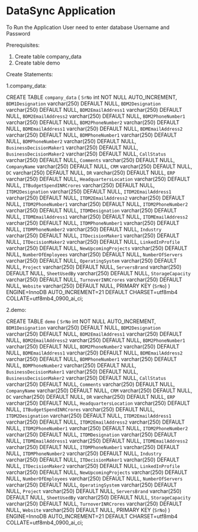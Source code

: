 # DataSync Application

To Run the Application User need to enter database Username and Password

Prerequisites:

1. Create table company_data
2. Create table demo
 
Create Statements:

1.company_data:

CREATE TABLE `company_data` (
  `SrNo` int NOT NULL AUTO_INCREMENT,
  `BDM1Designation` varchar(250) DEFAULT NULL,
  `BDM2Designation` varchar(250) DEFAULT NULL,
  `BDM2EmailAddress1` varchar(250) DEFAULT NULL,
  `BDM2EmailAddress2` varchar(250) DEFAULT NULL,
  `BDM2PhoneNumber1` varchar(250) DEFAULT NULL,
  `BDM2PhoneNumber2` varchar(250) DEFAULT NULL,
  `BDMEmailAddress1` varchar(250) DEFAULT NULL,
  `BDMEmailAddress2` varchar(250) DEFAULT NULL,
  `BDMPhoneNumber1` varchar(250) DEFAULT NULL,
  `BDMPhoneNumber2` varchar(250) DEFAULT NULL,
  `BusinessDecisionMaker1` varchar(250) DEFAULT NULL,
  `BusinessDecisionMaker2` varchar(250) DEFAULT NULL,
  `CallStatus` varchar(250) DEFAULT NULL,
  `Comments` varchar(250) DEFAULT NULL,
  `CompanyName` varchar(250) DEFAULT NULL,
  `CRM` varchar(250) DEFAULT NULL,
  `DC` varchar(250) DEFAULT NULL,
  `DR` varchar(250) DEFAULT NULL,
  `ERP` varchar(250) DEFAULT NULL,
  `HeadquartersLocation` varchar(250) DEFAULT NULL,
  `ITBudgetSpendINRCrores` varchar(250) DEFAULT NULL,
  `ITDM2Designation` varchar(250) DEFAULT NULL,
  `ITDM2EmailAddress1` varchar(250) DEFAULT NULL,
  `ITDM2EmailAddress2` varchar(250) DEFAULT NULL,
  `ITDM2PhoneNumber1` varchar(250) DEFAULT NULL,
  `ITDM2PhoneNumber2` varchar(250) DEFAULT NULL,
  `ITDMDesignation` varchar(250) DEFAULT NULL,
  `ITDMEmailAddress1` varchar(250) DEFAULT NULL,
  `ITDMEmailAddress2` varchar(250) DEFAULT NULL,
  `ITDMPhoneNumber1` varchar(250) DEFAULT NULL,
  `ITDMPhoneNumber2` varchar(250) DEFAULT NULL,
  `Industry` varchar(250) DEFAULT NULL,
  `ITDecisionMaker1` varchar(250) DEFAULT NULL,
  `ITDecisionMaker2` varchar(250) DEFAULT NULL,
  `LinkedInProfile` varchar(250) DEFAULT NULL,
  `NewUpcomingProjects` varchar(250) DEFAULT NULL,
  `NumberOfEmployees` varchar(250) DEFAULT NULL,
  `NumberOfServers` varchar(250) DEFAULT NULL,
  `OperatingSystem` varchar(250) DEFAULT NULL,
  `Project` varchar(250) DEFAULT NULL,
  `ServersBrand` varchar(250) DEFAULT NULL,
  `SheetUsedBy` varchar(250) DEFAULT NULL,
  `StorageCapacity` varchar(250) DEFAULT NULL,
  `TurnoverINRCrores` varchar(250) DEFAULT NULL,
  `Website` varchar(250) DEFAULT NULL,
  PRIMARY KEY (`SrNo`)
) ENGINE=InnoDB AUTO_INCREMENT=21 DEFAULT CHARSET=utf8mb4 COLLATE=utf8mb4_0900_ai_ci;


2.demo:


CREATE TABLE `demo` (
  `SrNo` int NOT NULL AUTO_INCREMENT,
  `BDM1Designation` varchar(250) DEFAULT NULL,
  `BDM2Designation` varchar(250) DEFAULT NULL,
  `BDM2EmailAddress1` varchar(250) DEFAULT NULL,
  `BDM2EmailAddress2` varchar(250) DEFAULT NULL,
  `BDM2PhoneNumber1` varchar(250) DEFAULT NULL,
  `BDM2PhoneNumber2` varchar(250) DEFAULT NULL,
  `BDMEmailAddress1` varchar(250) DEFAULT NULL,
  `BDMEmailAddress2` varchar(250) DEFAULT NULL,
  `BDMPhoneNumber1` varchar(250) DEFAULT NULL,
  `BDMPhoneNumber2` varchar(250) DEFAULT NULL,
  `BusinessDecisionMaker1` varchar(250) DEFAULT NULL,
  `BusinessDecisionMaker2` varchar(250) DEFAULT NULL,
  `CallStatus` varchar(250) DEFAULT NULL,
  `Comments` varchar(250) DEFAULT NULL,
  `CompanyName` varchar(250) DEFAULT NULL,
  `CRM` varchar(250) DEFAULT NULL,
  `DC` varchar(250) DEFAULT NULL,
  `DR` varchar(250) DEFAULT NULL,
  `ERP` varchar(250) DEFAULT NULL,
  `HeadquartersLocation` varchar(250) DEFAULT NULL,
  `ITBudgetSpendINRCrores` varchar(250) DEFAULT NULL,
  `ITDM2Designation` varchar(250) DEFAULT NULL,
  `ITDM2EmailAddress1` varchar(250) DEFAULT NULL,
  `ITDM2EmailAddress2` varchar(250) DEFAULT NULL,
  `ITDM2PhoneNumber1` varchar(250) DEFAULT NULL,
  `ITDM2PhoneNumber2` varchar(250) DEFAULT NULL,
  `ITDMDesignation` varchar(250) DEFAULT NULL,
  `ITDMEmailAddress1` varchar(250) DEFAULT NULL,
  `ITDMEmailAddress2` varchar(250) DEFAULT NULL,
  `ITDMPhoneNumber1` varchar(250) DEFAULT NULL,
  `ITDMPhoneNumber2` varchar(250) DEFAULT NULL,
  `Industry` varchar(250) DEFAULT NULL,
  `ITDecisionMaker1` varchar(250) DEFAULT NULL,
  `ITDecisionMaker2` varchar(250) DEFAULT NULL,
  `LinkedInProfile` varchar(250) DEFAULT NULL,
  `NewUpcomingProjects` varchar(250) DEFAULT NULL,
  `NumberOfEmployees` varchar(250) DEFAULT NULL,
  `NumberOfServers` varchar(250) DEFAULT NULL,
  `OperatingSystem` varchar(250) DEFAULT NULL,
  `Project` varchar(250) DEFAULT NULL,
  `ServersBrand` varchar(250) DEFAULT NULL,
  `SheetUsedBy` varchar(250) DEFAULT NULL,
  `StorageCapacity` varchar(250) DEFAULT NULL,
  `TurnoverINRCrores` varchar(250) DEFAULT NULL,
  `Website` varchar(250) DEFAULT NULL,
  PRIMARY KEY (`SrNo`)
) ENGINE=InnoDB AUTO_INCREMENT=21 DEFAULT CHARSET=utf8mb4 COLLATE=utf8mb4_0900_ai_ci;
